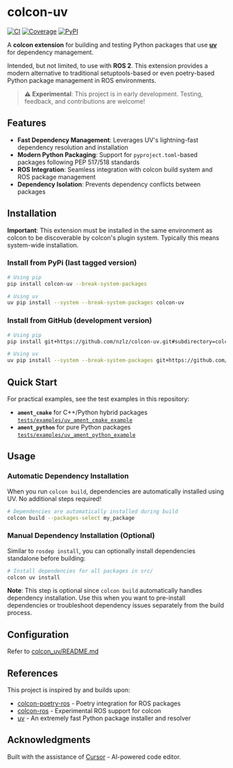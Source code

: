 # colcon-uv

[![CI](https://github.com/nzlz/colcon-uv/actions/workflows/ci.yml/badge.svg)](https://github.com/nzlz/colcon-uv/actions/workflows/ci.yml)
[![Coverage](https://img.shields.io/badge/coverage-75%25-brightgreen)](https://github.com/nzlz/colcon-uv/actions/workflows/ci.yml)
[![PyPI](https://img.shields.io/pypi/v/colcon-uv.svg)](https://pypi.org/project/colcon-uv/)

A **colcon extension** for building and testing Python packages that use **[uv](https://github.com/astral-sh/uv)** for dependency management.

Intended, but not limited, to use with **ROS 2**. This extension provides a modern alternative to traditional setuptools-based or even poetry-based Python package management in ROS environments.

> **⚠️ Experimental**: This project is in early development. Testing, feedback, and contributions are welcome!

## Features

- **Fast Dependency Management**: Leverages UV's lightning-fast dependency resolution and installation
- **Modern Python Packaging**: Support for `pyproject.toml`-based packages following PEP 517/518 standards
- **ROS Integration**: Seamless integration with colcon build system and ROS package management
- **Dependency Isolation**: Prevents dependency conflicts between packages

## Installation

**Important**: This extension must be installed in the same environment as colcon to be discoverable by colcon's plugin system. Typically this means system-wide installation.

### Install from PyPi (last tagged version)

```bash
# Using pip
pip install colcon-uv --break-system-packages

# Using uv
uv pip install --system --break-system-packages colcon-uv
```

### Install from GitHub (development version)

```bash
# Using pip
pip install git+https://github.com/nzlz/colcon-uv.git#subdirectory=colcon_uv --break-system-packages

# Using uv
uv pip install --system --break-system-packages git+https://github.com/nzlz/colcon-uv.git#subdirectory=colcon_uv
```

## Quick Start

For practical examples, see the test examples in this repository:

- **`ament_cmake`** for C++/Python hybrid packages [`tests/examples/uv_ament_cmake_example`](tests/examples/uv_ament_cmake_example/pyproject.toml)
- **`ament_python`** for pure Python packages [`tests/examples/uv_ament_python_example`](tests/examples/uv_ament_python_example/pyproject.toml)

## Usage

### Automatic Dependency Installation

When you run `colcon build`, dependencies are automatically installed using UV. No additional steps required!

```bash
# Dependencies are automatically installed during build
colcon build --packages-select my_package
```

### Manual Dependency Installation (Optional)

Similar to `rosdep install`, you can optionally install dependencies standalone before building:

```bash
# Install dependencies for all packages in src/
colcon uv install
```

**Note**: This step is optional since `colcon build` automatically handles dependency installation. Use this when you want to pre-install dependencies or troubleshoot dependency issues separately from the build process.

## Configuration

Refer to [colcon_uv/README.md](colcon_uv/README.md#configuration)

## References

This project is inspired by and builds upon:

- [colcon-poetry-ros](https://github.com/UrbanMachine/colcon-poetry-ros) - Poetry integration for ROS packages
- [colcon-ros](https://github.com/colcon/colcon-ros/tree/colcon-python-project) - Experimental ROS support for colcon
- [uv](https://github.com/astral-sh/uv) - An extremely fast Python package installer and resolver

## Acknowledgments

Built with the assistance of [Cursor](https://cursor.sh) - AI-powered code editor.
